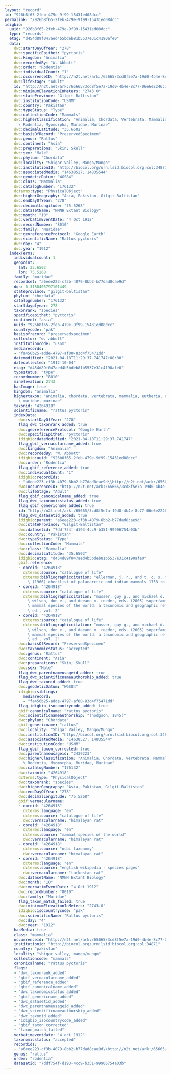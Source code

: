 ```yaml
---
layout: "record"
id: "926b8f65-2feb-479e-9f99-15431ed08dcc"
permalink: "/926b8f65-2feb-479e-9f99-15431ed08dcc"
idigbio:
  uuid: "926b8f65-2feb-479e-9f99-15431ed08dcc"
  type: "records"
  etag: "d454d89f047aed4b5bdeb81b5537e31c4190afe0"
  data:
    dwc:startDayOfYear: "278"
    dwc:specificEpithet: "pyctoris"
    dwc:kingdom: "Animalia"
    dwc:recordedBy: "W. Abbott"
    dwc:order: "Rodentia"
    dwc:individualCount: "1"
    dwc:occurrenceID: "http://n2t.net/ark:/65665/3cd8f5e7a-19d0-4b4e-8c77-06e6e2246c39"
    dwc:lifeStage: "Adult"
    id: "http://n2t.net/ark:/65665/3cd8f5e7a-19d0-4b4e-8c77-06e6e2246c39"
    dwc:minimumElevationInMeters: "2743.0"
    dwc:stateProvince: "Gilgit-Baltistan"
    dwc:institutionCode: "USNM"
    dwc:country: "Pakistan"
    dwc:typeStatus: "Type"
    dwc:collectionCode: "Mammals"
    dwc:higherClassification: "Animalia, Chordata, Vertebrata, Mammalia, Eutheria,\
      \ Rodentia, Myomorpha, Muridae, Murinae"
    dwc:decimalLatitude: "35.6502"
    dwc:basisOfRecord: "PreservedSpecimen"
    dwc:genus: "Rattus"
    dwc:continent: "Asia"
    dwc:preparations: "Skin; Skull"
    dwc:sex: "Male"
    dwc:phylum: "Chordata"
    dwc:locality: "Shigar Valley, Mango/Mungo"
    dwc:institutionID: "http://biocol.org/urn:lsid:biocol.org:col:34871"
    dwc:associatedMedia: "14638527; 14835544"
    dwc:geodeticDatum: "WGS84"
    dwc:class: "Mammalia"
    dwc:catalogNumber: "176132"
    dcterms:type: "PhysicalObject"
    dwc:higherGeography: "Asia, Pakistan, Gilgit-Baltistan"
    dwc:endDayOfYear: "278"
    dwc:decimalLongitude: "75.5268"
    dwc:datasetName: "NMNH Extant Biology"
    dwc:month: "10"
    dwc:verbatimEventDate: "4 Oct 1912"
    dwc:recordNumber: "8010"
    dwc:family: "Muridae"
    dwc:georeferenceProtocol: "Google Earth"
    dwc:scientificName: "Rattus pyctoris"
    dwc:day: "4"
    dwc:year: "1912"
  indexTerms:
    individualcount: 1
    geopoint:
      lat: 35.6502
      lon: 75.5268
    family: "muridae"
    recordset: "a6eee223-cf3b-4079-8bb2-b77dad8cae9d"
    dqs: 0.3188405797101449
    stateprovince: "gilgit-baltistan"
    phylum: "chordata"
    catalognumber: "176132"
    startdayofyear: 278
    taxonrank: "species"
    specificepithet: "pyctoris"
    continent: "asia"
    uuid: "926b8f65-2feb-479e-9f99-15431ed08dcc"
    countrycode: "pak"
    basisofrecord: "preservedspecimen"
    collector: "w. abbott"
    institutioncode: "usnm"
    mediarecords:
    - "fa456b25-adde-4797-af00-83d4f75471dd"
    datemodified: "2021-04-18T11:29:37.741747+00:00"
    datecollected: "1912-10-04"
    etag: "d454d89f047aed4b5bdeb81b5537e31c4190afe0"
    typestatus: "type"
    recordnumber: "8010"
    minelevation: 2743
    hasImage: true
    kingdom: "animalia"
    highertaxon: "animalia, chordata, vertebrata, mammalia, eutheria, rodentia, myomorpha,\
      \ muridae, murinae"
    taxonid: "4264918"
    scientificname: "rattus pyctoris"
    indexData:
      dwc:startDayOfYear: "278"
      flag_dwc_taxonrank_added: true
      dwc:georeferenceProtocol: "Google Earth"
      dwc:specificEpithet: "pyctoris"
      idigbio:dateModified: "2021-04-18T11:29:37.741747"
      flag_gbif_vernacularname_added: true
      dwc:kingdom: "Animalia"
      dwc:recordedBy: "W. Abbott"
      idigbio:uuid: "926b8f65-2feb-479e-9f99-15431ed08dcc"
      dwc:order: "Rodentia"
      flag_gbif_reference_added: true
      dwc:individualCount: "1"
      idigbio:recordIds:
      - "a6eee223-cf3b-4079-8bb2-b77dad8cae9d\\http://n2t.net/ark:/65665/3cd8f5e7a-19d0-4b4e-8c77-06e6e2246c39"
      dwc:occurrenceID: "http://n2t.net/ark:/65665/3cd8f5e7a-19d0-4b4e-8c77-06e6e2246c39"
      dwc:lifeStage: "Adult"
      flag_gbif_canonicalname_added: true
      flag_dwc_taxonomicstatus_added: true
      flag_gbif_genericname_added: true
      id: "http://n2t.net/ark:/65665/3cd8f5e7a-19d0-4b4e-8c77-06e6e2246c39"
      flag_dwc_datasetid_added: true
      idigbio:parent: "a6eee223-cf3b-4079-8bb2-b77dad8cae9d"
      dwc:stateProvince: "Gilgit-Baltistan"
      dwc:datasetid: "7ddf754f-d193-4cc9-b351-99906754a03b"
      dwc:country: "Pakistan"
      dwc:typeStatus: "Type"
      dwc:collectionCode: "Mammals"
      dwc:class: "Mammalia"
      dwc:decimalLatitude: "35.6502"
      idigbio:etag: "d454d89f047aed4b5bdeb81b5537e31c4190afe0"
      gbif:reference:
      - coreid: "4264918"
        dcterms:source: "catalogue of life"
        dcterms:bibliographiccitation: "ellerman, j. r., and t. c. s. morrison-scott\
          \ (1966) checklist of palaearctic and indian mammals 1758 to 1946, 2nd edition"
      - coreid: "4264918"
        dcterms:source: "catalogue of life"
        dcterms:bibliographiccitation: "musser, guy g., and michael d. carleton /\
          \ wilson, don e., and deeann m. reeder, eds. (2005) superfamily muroidea:\
          \ mammal species of the world: a taxonomic and geographic reference, 3rd\
          \ ed., vol. 2"
      - coreid: "4264918"
        dcterms:source: "catalogue of life"
        dcterms:bibliographiccitation: "musser, guy g., and michael d. carleton /\
          \ wilson, don e., and deeann m. reeder, eds. (2005) superfamily muroidea:\
          \ mammal species of the world: a taxonomic and geographic reference, 3rd\
          \ ed., vol. 2"
      dwc:basisOfRecord: "PreservedSpecimen"
      dwc:taxonomicstatus: "accepted"
      dwc:genus: "Rattus"
      dwc:continent: "Asia"
      dwc:preparations: "Skin; Skull"
      dwc:sex: "Male"
      flag_dwc_parentnameusageid_added: true
      flag_dwc_scientificnameauthorship_added: true
      flag_dwc_taxonid_added: true
      dwc:geodeticDatum: "WGS84"
      idigbio:siblings:
        mediarecord:
        - "fa456b25-adde-4797-af00-83d4f75471dd"
      flag_idigbio_isocountrycode_added: true
      gbif:canonicalname: "rattus pyctoris"
      dwc:scientificnameauthorship: "(hodgson, 1845)"
      dwc:phylum: "Chordata"
      gbif:genericname: "rattus"
      dwc:locality: "Shigar Valley, Mango/Mungo"
      dwc:institutionID: "http://biocol.org/urn:lsid:biocol.org:col:34871"
      dwc:associatedMedia: "14638527; 14835544"
      dwc:institutionCode: "USNM"
      flag_gbif_taxon_corrected: true
      dwc:parentnameusageid: "2439223"
      dwc:higherClassification: "Animalia, Chordata, Vertebrata, Mammalia, Eutheria,\
        \ Rodentia, Myomorpha, Muridae, Murinae"
      dwc:catalogNumber: "176132"
      dwc:taxonid: "4264918"
      dcterms:type: "PhysicalObject"
      dwc:taxonrank: "species"
      dwc:higherGeography: "Asia, Pakistan, Gilgit-Baltistan"
      dwc:endDayOfYear: "278"
      dwc:decimalLongitude: "75.5268"
      gbif:vernacularname:
      - coreid: "4264918"
        dcterms:language: "en"
        dcterms:source: "catalogue of life"
        dwc:vernacularname: "himalayan rat"
      - coreid: "4264918"
        dcterms:language: "en"
        dcterms:source: "mammal species of the world"
        dwc:vernacularname: "himalayan rat"
      - coreid: "4264918"
        dcterms:source: "ncbi taxonomy"
        dwc:vernacularname: "himalayan rat"
      - coreid: "4264918"
        dcterms:language: "en"
        dcterms:source: "english wikipedia - species pages"
        dwc:vernacularname: "turkestan rat"
      dwc:datasetName: "NMNH Extant Biology"
      dwc:month: "10"
      dwc:verbatimEventDate: "4 Oct 1912"
      dwc:recordNumber: "8010"
      dwc:family: "Muridae"
      flag_taxon_match_failed: true
      dwc:minimumElevationInMeters: "2743.0"
      idigbio:isocountrycode: "pak"
      dwc:scientificName: "Rattus pyctoris"
      dwc:day: "4"
      dwc:year: "1912"
    hasMedia: true
    class: "mammalia"
    occurrenceid: "http://n2t.net/ark:/65665/3cd8f5e7a-19d0-4b4e-8c77-06e6e2246c39"
    institutionid: "http://biocol.org/urn:lsid:biocol.org:col:34871"
    country: "pakistan"
    locality: "shigar valley, mango/mungo"
    collectioncode: "mammals"
    canonicalname: "rattus pyctoris"
    flags:
    - "dwc_taxonrank_added"
    - "gbif_vernacularname_added"
    - "gbif_reference_added"
    - "gbif_canonicalname_added"
    - "dwc_taxonomicstatus_added"
    - "gbif_genericname_added"
    - "dwc_datasetid_added"
    - "dwc_parentnameusageid_added"
    - "dwc_scientificnameauthorship_added"
    - "dwc_taxonid_added"
    - "idigbio_isocountrycode_added"
    - "gbif_taxon_corrected"
    - "taxon_match_failed"
    verbatimeventdate: "4 oct 1912"
    taxonomicstatus: "accepted"
    recordids:
    - "a6eee223-cf3b-4079-8bb2-b77dad8cae9d\\http://n2t.net/ark:/65665/3cd8f5e7a-19d0-4b4e-8c77-06e6e2246c39"
    genus: "rattus"
    order: "rodentia"
    datasetid: "7ddf754f-d193-4cc9-b351-99906754a03b"
---
```

